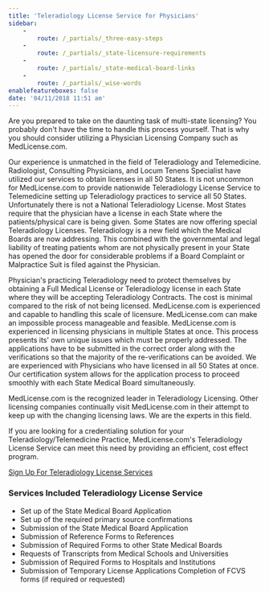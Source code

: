 ```yaml
---
title: 'Teleradiology License Service for Physicians'
sidebar:
    -
        route: /_partials/_three-easy-steps
    -
        route: /_partials/_state-licensure-requirements
    -
        route: /_partials/_state-medical-board-links
    -
        route: /_partials/_wise-words
enablefeatureboxes: false
date: '04/11/2018 11:51 am'
---
```


<p>Are you prepared to take on the daunting task of multi-state licensing? You probably don't have the time to handle this process yourself. That is why you should consider utilizing a Physician Licensing Company such as MedLicense.com.</p>
<p>Our experience is unmatched in the field of Teleradiology and Telemedicine. Radiologist, Consulting Physicians, and Locum Tenens Specialist have utilized our services to obtain licenses in all 50 States. It is not uncommon for MedLicense.com to provide nationwide Teleradiology License Service to Telemedicine setting up Teleradiology practices to service all 50 States. Unfortunately there is not a National Teleradiology License. Most States require that the physician have a license in each State where the patients/physical care is being given. Some States are now offering special Teleradiology Licenses. Teleradiology is a new field which the Medical Boards are now addressing. This combined with the governmental and legal liability of treating patients whom are not physically present in your State has opened the door for considerable problems if a Board Complaint or Malpractice Suit is filed against the Physician.</p>
<p>Physician's practicing Teleradiology need to protect themselves by obtaining a Full Medical License or Teleradiology license in each State where they will be accepting Teleradiology Contracts. The cost is minimal compared to the risk of not being licensed. MedLicense.com is experienced and capable to handling this scale of licensure. MedLicense.com can make an impossible process manageable and feasible. MedLicense.com is experienced in licensing physicians in multiple States at once. This process presents its' own unique issues which must be properly addressed. The applications have to be submitted in the correct order along with the verifications so that the majority of the re-verifications can be avoided. We are experienced with Physicians who have licensed in all 50 States at once. Our certification system allows for the application process to proceed smoothly with each State Medical Board simultaneously.</p>
<p>MedLicense.com is the recognized leader in Teleradiology Licensing. Other licensing companies continually visit MedLicense.com in their attempt to keep up with the changing licensing laws. We are the experts in this field.</p>
<p>If you are looking for a credentialing solution for your Teleradiology/Telemedicine Practice, MedLicense.com's Teleradiology License Service can meet this need by providing an efficient, cost effect program.</p>
<p><a class="btn btn-secondary" href="/pricing">Sign Up For Teleradiology License Services</a></p>
<h3 id="mcetoc_1cdn9v4fg4">Services Included Teleradiology License Service</h3>
<ul>
<li>Set up of the State Medical Board Application</li>
<li>Set up of the required primary source confirmations</li>
<li>Submission of the State Medical Board Application</li>
<li>Submission of Reference Forms to References</li>
<li>Submission of Required Forms to other State Medical Boards</li>
<li>Requests of Transcripts from Medical Schools and Universities</li>
<li>Submission of Required Forms to Hospitals and Institutions</li>
<li>Submission of Temporary License Applications Completion of FCVS forms (if required or requested)</li>
</ul>